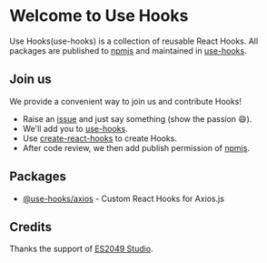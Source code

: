 # Welcome to Use Hooks

Use Hooks(use-hooks) is a collection of reusable React Hooks. All packages are published to [npmjs](https://www.npmjs.com/settings/use-hooks/packages) and maintained in [use-hooks](https://github.com/use-hooks).

## Join us

We provide a convenient way to join us and contribute Hooks!

 - Raise an [issue](https://github.com/use-hooks/homepage/issues) and just say something (show the passion :smile:).
 - We'll add you to [use-hooks](https://github.com/use-hooks).
 - Use [create-react-hooks](https://github.com/use-hooks/create-react-hooks) to create Hooks.
 - After code review, we then add publish permission of [npmjs](https://www.npmjs.com/settings/use-hooks/packages).
 
## Packages
 
 - [@use-hooks/axios](https://github.com/use-hooks/react-hooks-axios) - Custom React Hooks for Axios.js
 
## Credits
 
Thanks the support of [ES2049 Studio](https://es2049.studio/).
